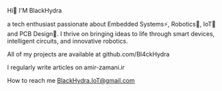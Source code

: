 Hi👋 I'M BlackHydra

a tech enthusiast passionate about Embedded Systems⚡, Robotics🤖, IoT📡 and PCB Design💾. I thrive on bringing ideas to life through smart devices, intelligent circuits, and innovative robotics.

All of my projects are available at github.com/Bl4ckHydra

I regularly write articles on amir-zamani.ir

How to reach me BlackHydra.IoT@gmail.com
